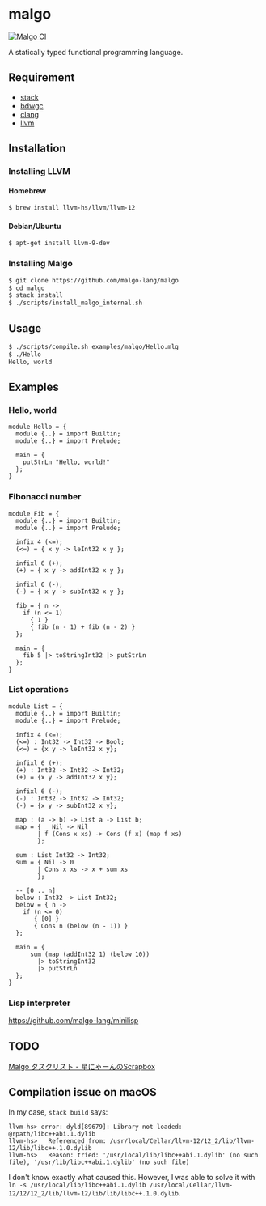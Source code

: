# malgo

[![Malgo CI](https://github.com/malgo-lang/malgo/workflows/Malgo%20CI/badge.svg)](https://github.com/malgo-lang/malgo/actions?query=workflow%3A%22Malgo+CI%22)

A statically typed functional programming language.

## Requirement

* [stack](https://docs.haskellstack.org/en/stable/README/)
* [bdwgc](http://www.hboehm.info/gc/)
* [clang](https://clang.llvm.org/)
* [llvm](https://llvm.org/)

## Installation

### Installing LLVM
#### Homebrew

```sh
$ brew install llvm-hs/llvm/llvm-12
```

#### Debian/Ubuntu

```
$ apt-get install llvm-9-dev
```

### Installing Malgo

```sh
$ git clone https://github.com/malgo-lang/malgo
$ cd malgo
$ stack install
$ ./scripts/install_malgo_internal.sh
```

## Usage

```sh
$ ./scripts/compile.sh examples/malgo/Hello.mlg
$ ./Hello
Hello, world
```

## Examples

### Hello, world

```
module Hello = {
  module {..} = import Builtin;
  module {..} = import Prelude;

  main = {
    putStrLn "Hello, world!"
  };
}
```

### Fibonacci number

```
module Fib = {
  module {..} = import Builtin;
  module {..} = import Prelude;

  infix 4 (<=);
  (<=) = { x y -> leInt32 x y };

  infixl 6 (+);
  (+) = { x y -> addInt32 x y };

  infixl 6 (-);
  (-) = { x y -> subInt32 x y };

  fib = { n ->
    if (n <= 1)
      { 1 }
      { fib (n - 1) + fib (n - 2) }
  };

  main = {
    fib 5 |> toStringInt32 |> putStrLn
  };
}
```

### List operations

```
module List = {
  module {..} = import Builtin;
  module {..} = import Prelude;

  infix 4 (<=);
  (<=) : Int32 -> Int32 -> Bool;
  (<=) = {x y -> leInt32 x y};

  infixl 6 (+);
  (+) : Int32 -> Int32 -> Int32;
  (+) = {x y -> addInt32 x y};

  infixl 6 (-);
  (-) : Int32 -> Int32 -> Int32;
  (-) = {x y -> subInt32 x y};

  map : (a -> b) -> List a -> List b;
  map = { _ Nil -> Nil
        | f (Cons x xs) -> Cons (f x) (map f xs)
        };

  sum : List Int32 -> Int32;
  sum = { Nil -> 0
        | Cons x xs -> x + sum xs
        };

  -- [0 .. n]
  below : Int32 -> List Int32;
  below = { n ->
    if (n <= 0)
       { [0] }
       { Cons n (below (n - 1)) }
  };

  main = {
      sum (map (addInt32 1) (below 10))
        |> toStringInt32
        |> putStrLn
  };
}
```

### Lisp interpreter

https://github.com/malgo-lang/minilisp

## TODO
[Malgo タスクリスト \- 星にゃーんのScrapbox](https://scrapbox.io/takoeight0821/Malgo_%E3%82%BF%E3%82%B9%E3%82%AF%E3%83%AA%E3%82%B9%E3%83%88)

## Compilation issue on macOS

In my case, `stack build` says:

```
llvm-hs> error: dyld[89679]: Library not loaded: @rpath/libc++abi.1.dylib
llvm-hs>   Referenced from: /usr/local/Cellar/llvm-12/12_2/lib/llvm-12/lib/libc++.1.0.dylib
llvm-hs>   Reason: tried: '/usr/local/lib/libc++abi.1.dylib' (no such file), '/usr/lib/libc++abi.1.dylib' (no such file)
```

I don't know exactly what caused this. However, I was able to solve it with `ln -s /usr/local/lib/libc++abi.1.dylib /usr/local/Cellar/llvm-12/12/12_2/lib/llvm-12/lib/lib/libc++.1.0.dylib`.
